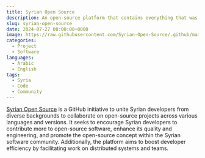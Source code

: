 ```yaml
---
title: Syrian Open Source
description: An open-source platform that contains everything that was launched by Syrian developers and everything we think is interesting to publish
slug: syrian-open-source
date: 2024-07-27 00:00:00+0000
image: https://raw.githubusercontent.com/Syrian-Open-Source/.github/main/assets/image.PNG
categories:
  - Project
  - Software
languages:
  - Arabic
  - English
tags:
  - Syria
  - Code
  - Community
---
```


[Syrian Open Source](https://github.com/Syrian-Open-Source) is a GitHub initiative to unite Syrian developers from diverse backgrounds to collaborate on open-source projects across various languages and versions. It seeks to encourage Syrian developers to contribute more to open-source software, enhance its quality and engineering, and promote the open-source concept within the Syrian software community. Additionally, the platform aims to boost developer efficiency by facilitating work on distributed systems and teams.
